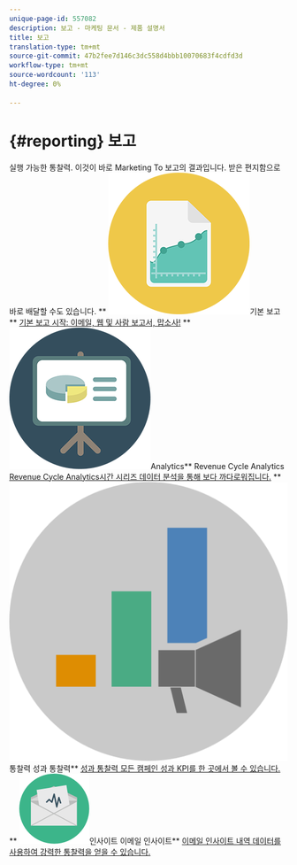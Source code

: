 ```yaml
---
unique-page-id: 557082
description: 보고 - 마케팅 문서 - 제품 설명서
title: 보고
translation-type: tm+mt
source-git-commit: 47b2fee7d146c3dc558d4bbb10070683f4cdfd3d
workflow-type: tm+mt
source-wordcount: '113'
ht-degree: 0%

---
```



# {#reporting} 보고

실행 가능한 통찰력. 이것이 바로 Marketing To 보고의 결과입니다. 받은 편지함으로 바로 배달할 수도 있습니다.
** ![기본 보고](assets/documents-bookmarks-17.png)기본 보고** [기본 보고 시작: 이메일, 웹 및 사람 보고서, 맙소사!](https://docs.marketo.com/display/DOCS/Basic+Reporting)     **  ![Revenue Cycle ](assets/seo-08.png)Analytics** Revenue Cycle Analytics  [Revenue Cycle Analytics시간 시리즈 데이터 분석을 통해 보다 까다로워집니다.](https://docs.marketo.com/display/DOCS/Revenue+Cycle+Analytics)     **  ![성과 ](assets/mpi-for-docs-2x.png)통찰력 성과 통찰력**  [성과 통찰력 모든 캠페인 성과 KPI를 한 곳에서 볼 수 있습니다.](https://docs.marketo.com/display/DOCS/Marketing+Performance+Insights)     **  ![이메일 ](assets/email-insights.png)인사이트 이메일 인사이트**  [이메일 인사이트 내역 데이터를 사용하여 강력한 통찰력을 얻을 수 있습니다.](https://docs.marketo.com/display/DOCS/Email+Insights)